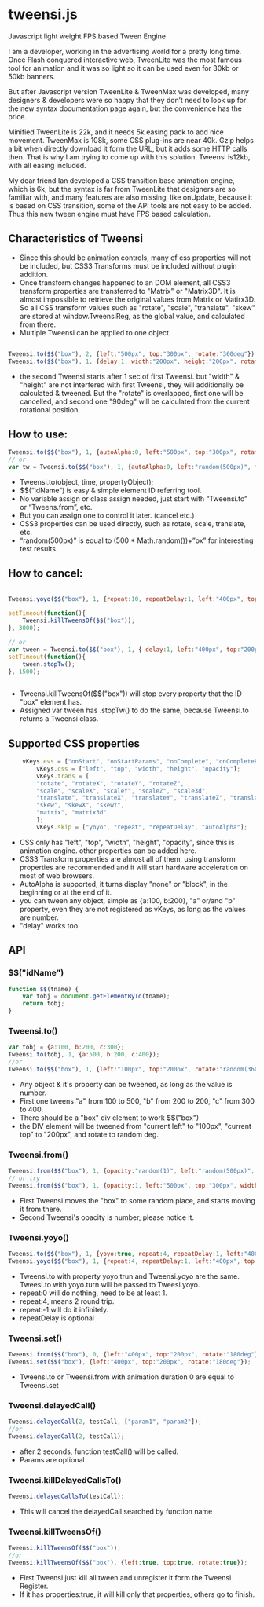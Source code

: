 # tweensi.js

Javascript light weight FPS based Tween Engine 

I am a developer, working in the advertising world for a pretty long time.
Once Flash conquered interactive web, TweenLite was the most famous tool for animation and it was so light so it can be used even for 30kb or 50kb banners.

But after Javascript version TweenLite & TweenMax was developed, many designers & developers were so happy that they don’t need to look up for the new syntax documentation page again, but the convenience has the price.

Minified TweenLite is 22k, and it needs 5k easing pack to add nice movement.
TweenMax is 108k, some CSS plug-ins are near 40k.
Gzip helps a bit when directly download it form the URL, but it adds some HTTP calls then.
That is why I am trying to come up with this solution. Tweensi is12kb, with all easing included.

My dear friend Ian developed a CSS transition base animation engine, which is 6k, but the syntax is far from TweenLite that designers are so familiar with, and many features are also missing, like onUpdate, because it is based on CSS transition, some of the API tools are not easy to be added. Thus this new tween engine must have FPS based calculation.


Characteristics of Tweensi
--------------
- Since this should be animation controls, many of css properties will not be included, but CSS3 Transforms must be included without plugin addition.
- Once transform changes happened to an DOM element, all CSS3 transform properties are transferred to "Matrix" or "Matrix3D". It is almost impossible to retrieve the original values from Matrix or Matirx3D. So all CSS transform values such as "rotate", "scale", "translate", "skew" are stored at window.TweensiReg, as the global value, and calculated from there.
- Multiple Tweensi can be applied to one object.
```javascript

Tweensi.to($$("box"), 2, {left:"500px", top:"300px", rotate:"360deg"});
Tweensi.to($$("box"), 1, {delay:1, width:"200px", height:"200px", rotate:"90deg"});

```
- the second Tweensi starts after 1 sec of first Tweensi. but "width" & "height" are not interfered with first Tweensi, they will additionally be calculated & tweened. But the "rotate" is overlapped, first one will be cancelled, and second one "90deg" will be calculated from the current rotational position.


How to use:
--------------

```javascript
Tweensi.to($$("box"), 1, {autoAlpha:0, left:"500px", top:"300px", rotate:"360deg"});
// or
var tw = Tweensi.to($$("box"), 1, {autoAlpha:0, left:"random(500px)", top:"random(300px)", rotate:"random(360deg)"});

```
- Tweensi.to(object, time, propertyObject);
- $$(“idName”) is easy & simple element ID referring tool.
- No variable assign or class assign needed, just start with “Tweensi.to” or “Tweens.from”, etc.
- But you can assign one to control it later. (cancel etc.)
- CSS3 properties can be used directly, such as rotate, scale, translate, etc.
- “random(500px)” is equal to (500 * Math.random())+”px” for interesting test results.


How to cancel:
--------------
```javascript
	
Tweensi.yoyo($$("box"), 1, {repeat:10, repeatDelay:1, left:"400px", top:"200px", rotate:"180deg"});
	
setTimeout(function(){
	Tweensi.killTweensOf($$("box"));
}, 3000);

// or
var tween = Tweensi.to($$("box"), 1, { delay:1, left:"400px", top:"200px", rotate:"180deg"});
setTimeout(function(){
	tween.stopTw();
}, 1500);
	
```
- Tweensi.killTweensOf($$("box")) will stop every property that the ID "box" element has.
- Assigned var tween has .stopTw() to do the same, because Tweensi.to returns a Tweensi class.


Supported CSS properties
--------------
```javascript
	vKeys.evs = ["onStart", "onStartParams", "onComplete", "onCompleteParams", "onUpdate", "onUpdateParams", "onRepeat", "onRepeatParams"];
		vKeys.css = ["left", "top", "width", "height", "opacity"]; 
		vKeys.trans = [
		"rotate", "rotateX", "rotateY", "rotateZ",
		"scale", "scaleX", "scaleY", "scaleZ", "scale3d",
		"translate", "translateX", "translateY", "translateZ", "translate3d",
		"skew", "skewX", "skewY",
		"matrix", "matrix3d"
		];
		vKeys.skip = ["yoyo", "repeat", "repeatDelay", "autoAlpha"];

```
- CSS only has "left", "top", "width", "height", "opacity", since this is animation engine. other properties can be added here.
- CSS3 Transform properties are almost all of them, using transform properties are recommended and it will start hardware acceleration on most of web browsers.
- AutoAlpha is supported, it turns display "none" or "block", in the beginning or at the end of it.
- you can tween any object, simple as {a:100, b:200}, "a" or/and "b" property, even they are not registered as vKeys, as long as the values are number.
- "delay" works too.


## API

### $$("idName")
```javascript
function $$(tname) {
	var tobj = document.getElementById(tname);
	return tobj;
}
```

### Tweensi.to()
```javascript
var tobj = {a:100, b:200, c:300};
Tweensi.to(tobj, 1, {a:500, b:200, c:400});
//or
Tweensi.to($$("box"), 1, {left:"100px", top:"200px", rotate:"random(360deg)"});
```
- Any object & it's property can be tweened, as long as the value is number. 
- First one tweens "a" from 100 to 500, "b" from 200 to 200, "c" from 300 to 400.
- There should be a "box" div element to work $$("box")
- the DIV element will be tweened from "current left" to "100px", "current top" to "200px", and rotate to random deg.

### Tweensi.from()
```javascript
Tweensi.from($$("box"), 1, {opacity:"random(1)", left:"random(500px)", top:"random(300px)", width:"random(200px)", height:"random(200px)", rotate:"random(360deg)"});
// or try
Tweensi.from($$("box"), 1, {opacity:1, left:"500px", top:"300px", width:"200px", height:"200px", rotate:"360deg"});
```
- First Tweensi moves the "box" to some random place, and starts moving it from there.
- Second Tweensi's opacity is number, please notice it.

### Tweensi.yoyo()
```javascript
Tweensi.to($$("box"), 1, {yoyo:true, repeat:4, repeatDelay:1, left:"400px", top:"200px", rotate:"180deg"});
Tweensi.yoyo($$("box"), 1, {repeat:4, repeatDelay:1, left:"400px", top:"200px", rotate:"180deg"});
```
- Tweensi.to with property yoyo:trun and Tweensi.yoyo are the same. Tweesi.to with yoyo.turn will be passed to Tweesi.yoyo.
- repeat:0 will do nothing, need to be at least 1.
- repeat:4, means 2 round trip.
- repeat:-1 will do it infinitely. 
- repeatDelay is optional

### Tweensi.set()
```javascript
Tweensi.from($$("box"), 0, {left:"400px", top:"200px", rotate:"180deg"});
Tweensi.set($$("box"), {left:"400px", top:"200px", rotate:"180deg"});
```
- Tweensi.to or Tweensi.from with animation duration 0 are equal to Tweensi.set

### Tweensi.delayedCall()
```javascript
Tweensi.delayedCall(2, testCall, ["param1", "param2"]);
//or
Tweensi.delayedCall(2, testCall);
```
- after 2 seconds, function testCall() will be called.
- Params are optional

### Tweensi.killDelayedCallsTo()
```javascript
Tweensi.delayedCallsTo(testCall);
```
- This will cancel the delayedCall searched by function name

### Tweensi.killTweensOf()
```javascript
Tweensi.killTweensOf($$("box"));
//or
Tweensi.killTweensOf($$("box"), {left:true, top:true, rotate:true});
```
- First Tweensi just kill all tween and unregister it form the Tweensi Register.
- If it has properties:true, it will kill only that properties, others go to finish.  



